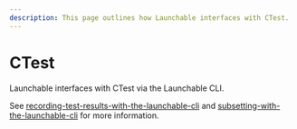 ```yaml
---
description: This page outlines how Launchable interfaces with CTest.
---
```


# CTest

Launchable interfaces with CTest via the Launchable CLI.

See [recording-test-results-with-the-launchable-cli](../../sending-data-to-launchable/using-the-launchable-cli/recording-test-results-with-the-launchable-cli/ "mention") and [subsetting-with-the-launchable-cli](../../features/predictive-test-selection/requesting-and-running-a-subset-of-tests/subsetting-with-the-launchable-cli/ "mention") for more information.
